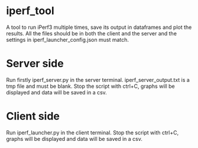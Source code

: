 # iperf_tool
A tool to run iPerf3 multiple times, save its output in dataframes and plot the results.
All the files should be in both the client and the server and the settings in iperf_launcher_config.json must match.

# Server side
Run firstly iperf_server.py in the server terminal.
iperf_server_output.txt is a tmp file and must be blank. 
Stop the script with ctrl+C, graphs will be displayed and data will be saved in a csv.

# Client side
Run iperf_launcher.py in the client terminal.
Stop the script with ctrl+C, graphs will be displayed and data will be saved in a csv.
